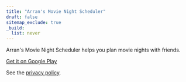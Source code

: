 ```yaml
---
title: "Arran's Movie Night Scheduler"
draft: false
sitemap_exclude: true
_build:
  list: never
---
```


Arran's Movie Night Scheduler helps you plan movie nights with friends.

[Get it on Google Play](https://play.google.com/store/apps/details?id=com.arran4.movie_night_scheduler.movie_night_scheduler)

See the [privacy policy](./privacy/).
